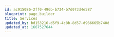 ```yaml
---
id: ac915086-2ff0-496b-b734-b7d073d4e587
blueprint: page_builder
title: Services
updated_by: bd153216-d5f9-4c8b-8d57-d966665b740d
updated_at: 1667527644
---
```

